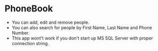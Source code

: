 # PhoneBook

- You can add, edit and remove people. 
- You can also search for people by First Name, Last Name and Phone Number.
- This app wont't work if you don't start up MS SQL Server with proper connection string.



